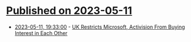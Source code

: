 # [Published on 2023-05-11](index.md)

* [2023-05-11, 19:33:00](https://news.slashdot.org/story/23/05/11/1933214/uk-restricts-microsoft-activision-from-buying-interest-in-each-other?utm_source=rss1.0mainlinkanon&utm_medium=feed) - [UK Restricts Microsoft, Activision From Buying Interest in Each Other](https://news.slashdot.org/story/23/05/11/1933214/uk-restricts-microsoft-activision-from-buying-interest-in-each-other?utm_source=rss1.0mainlinkanon&utm_medium=feed)
